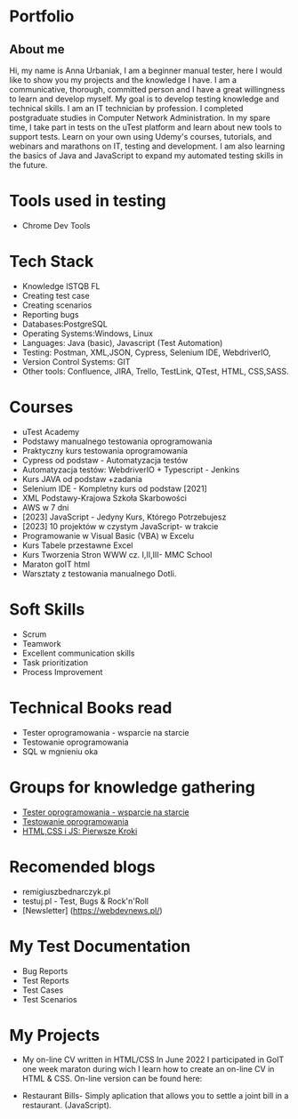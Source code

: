 # Portfolio

## About me

Hi, my name is Anna Urbaniak, I am a beginner manual tester, here I would like to show you my projects and the knowledge I have. I am a communicative, thorough, committed person and I have a great willingness to learn and develop myself. My goal is to develop testing knowledge and technical skills.
I am an IT technician by profession. I completed postgraduate studies in Computer Network Administration.
In my spare time, I take part in tests on the uTest platform and learn about new tools to support tests.
Learn on your own using Udemy's courses, tutorials, and webinars and marathons on IT, testing and
development. I am also learning the basics of Java and JavaScript to expand my automated testing skills in the future.

# Tools used in testing
  * Chrome Dev Tools

# Tech Stack

* Knowledge ISTQB FL
* Creating test case
* Creating scenarios
* Reporting bugs
* Databases:PostgreSQL
* Operating Systems:Windows, Linux
* Languages: Java (basic), Javascript (Test Automation)
* Testing: Postman, XML,JSON, Cypress, Selenium IDE, WebdriverIO, 
* Version Control Systems: GIT
* Other tools: Confluence, JIRA, Trello, TestLink, QTest, HTML, CSS,SASS. 

# Courses
* uTest Academy
* Podstawy manualnego testowania oprogramowania
* Praktyczny kurs testowania oprogramowania
* Cypress od podstaw - Automatyzacja testów
* Automatyzacja testów: WebdriverIO + Typescript - Jenkins
* Kurs JAVA od podstaw +zadania
* Selenium IDE - Kompletny kurs od podstaw [2021]
* XML Podstawy-Krajowa Szkoła Skarbowości
* AWS w 7 dni
* [2023] JavaScript - Jedyny Kurs, Którego Potrzebujesz
* [2023] 10 projektów w czystym JavaScript- w trakcie
* Programowanie w Visual Basic (VBA) w Excelu
* Kurs Tabele przestawne Excel
* Kurs Tworzenia Stron WWW cz. I,II,III- MMC School
* Maraton goIT html
* Warsztaty z testowania manualnego Dotli. 

# Soft Skills
* Scrum
* Teamwork
* Excellent communication skills
* Task prioritization
* Process Improvement

# Technical Books read
 * Tester oprogramowania - wsparcie na starcie
 * Testowanie oprogramowania
 * SQL w mgnieniu oka
 
 # Groups for knowledge gathering
* [Tester oprogramowania - wsparcie na starcie](https://www.facebook.com/groups/testeroprogramowania/?ref=group_header)
* [Testowanie oprogramowania](https://www.facebook.com/groups/TestowanieOprogramowania)
* [HTML,CSS i JS: Pierwsze Kroki](https://www.facebook.com/groups/742940452405327/?hoisted_section_header_type=recently_seen&multi_permalinks=6186212858078032)

# Recomended blogs
* remigiuszbednarczyk.pl
* testuj.pl - Test, Bugs & Rock'n'Roll
* [Newsletter] (https://webdevnews.pl/)

# My Test Documentation
* Bug Reports
* Test Reports
* Test Cases
* Test Scenarios

# My Projects
* My on-line CV written in HTML/CSS
In June 2022 I participated in GoIT one week maraton during wich I learn how to create an on-line CV in HTML & CSS. On-line version can be found here:

* Restaurant Bills- Simply aplication that allows you to settle a joint bill in a restaurant. (JavaScript). 











